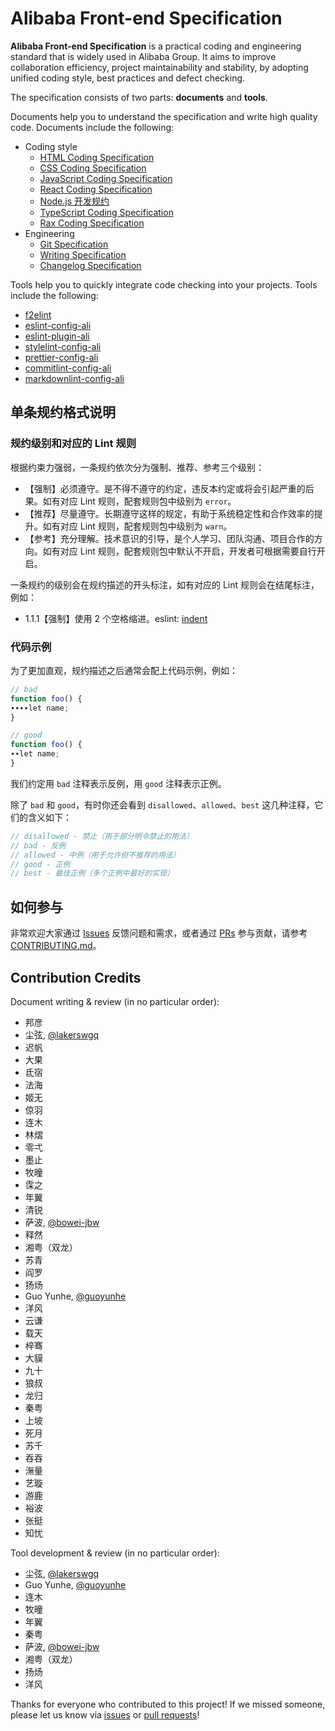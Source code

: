 # Alibaba Front-end Specification

**Alibaba Front-end Specification** is a practical coding and engineering standard that is widely
used in Alibaba Group. It aims to improve collaboration efficiency, project maintainability and
stability, by adopting unified coding style, best practices and defect checking.

The specification consists of two parts: **documents** and **tools**.

Documents help you to understand the specification and write high quality code. Documents include
the following:

- Coding style
  - [HTML Coding Specification](coding/html.md)
  - [CSS Coding Specification](coding/css.md)
  - [JavaScript Coding Specification](coding/javascript.md)
  - [React Coding Specification](coding/react.md)
  - [Node.js 开发规约](coding/node.md)
  - [TypeScript Coding Specification](coding/typescript.md)
  - [Rax Coding Specification](coding/rax.md)
- Engineering
  - [Git Specification](engineering/git.md)
  - [Writing Specification](engineering/writing.md)
  - [Changelog Specification](engineering/changelog.md)

Tools help you to quickly integrate code checking into your projects. Tools include the following:

- [f2elint](https://www.npmjs.com/package/f2elint)
- [eslint-config-ali](https://www.npmjs.com/package/eslint-config-ali)
- [eslint-plugin-ali](https://www.npmjs.com/package/eslint-plugin-ali)
- [stylelint-config-ali](https://www.npmjs.com/package/stylelint-config-ali)
- [prettier-config-ali](https://www.npmjs.com/package/prettier-config-ali)
- [commitlint-config-ali](https://www.npmjs.com/package/commitlint-config-ali)
- [markdownlint-config-ali](https://www.npmjs.com/package/markdownlint-config-ali)

## 单条规约格式说明

### 规约级别和对应的 Lint 规则

根据约束力强弱，一条规约依次分为强制、推荐、参考三个级别：

- 【强制】必须遵守。是不得不遵守的约定，违反本约定或将会引起严重的后果。如有对应 Lint 规则，配套规则包中级别为 `error`。
- 【推荐】尽量遵守。长期遵守这样的规定，有助于系统稳定性和合作效率的提升。如有对应 Lint 规则，配套规则包中级别为 `warn`。
- 【参考】充分理解。技术意识的引导，是个人学习、团队沟通、项目合作的方向。如有对应 Lint 规则，配套规则包中默认不开启，开发者可根据需要自行开启。

一条规约的级别会在规约描述的开头标注，如有对应的 Lint 规则会在结尾标注，例如：

- 1.1.1【强制】使用 2 个空格缩进。eslint: [indent](https://eslint.org/docs/rules/indent)

### 代码示例

为了更加直观，规约描述之后通常会配上代码示例，例如：

```js
// bad
function foo() {
∙∙∙∙let name;
}

// good
function foo() {
∙∙let name;
}
```

我们约定用 `bad` 注释表示反例，用 `good` 注释表示正例。

除了 `bad` 和 `good`，有时你还会看到 `disallowed`、`allowed`、`best` 这几种注释，它们的含义如下：

```js
// disallowed - 禁止（用于部分明令禁止的用法）
// bad - 反例
// allowed - 中例（用于允许但不推荐的用法）
// good - 正例
// best - 最佳正例（多个正例中最好的实现）
```

## 如何参与

非常欢迎大家通过 [Issues](https://github.com/alibaba/f2e-spec/issues) 反馈问题和需求，或者通过 [PRs](https://github.com/alibaba/f2e-spec/pulls) 参与贡献，请参考 [CONTRIBUTING.md](/CONTRIBUTING.md)。

## Contribution Credits

Document writing & review (in no particular order):

- 邦彦
- 尘弦, [@lakerswgq](https://github.com/lakerswgq)
- 迟帆
- 大果
- 氐宿
- 法海
- 姬无
- 倞羽
- 连木
- 林熠
- 零弌
- 墨止
- 牧曈
- 霂之
- 年翼
- 清锐
- 萨波, [@bowei-jbw](https://github.com/bowei-jbw)
- 释然
- 湘粤（双龙）
- 苏青
- 阎罗
- 扬炀
- Guo Yunhe, [@guoyunhe](https://github.com/guoyunhe)
- 洋风
- 云谦
- 载天
- 梓骞
- 大貘
- 九十
- 狼叔
- 龙归
- 秦粤
- 上坡
- 死月
- 苏千
- 吞吞
- 潕量
- 艺璇
- 游鹿
- 裕波
- 张挺
- 知忧

Tool development & review (in no particular order):

- 尘弦, [@lakerswgq](https://github.com/lakerswgq)
- Guo Yunhe, [@guoyunhe](https://github.com/guoyunhe)
- 连木
- 牧曈
- 年翼
- 秦粤
- 萨波, [@bowei-jbw](https://github.com/bowei-jbw)
- 湘粤（双龙）
- 扬炀
- 洋风

Thanks for everyone who contributed to this project! If we missed someone, please let us know via [issues](https://github.com/alibaba/f2e-spec/issues) or
[pull requests](https://github.com/alibaba/f2e-spec/pulls)!
